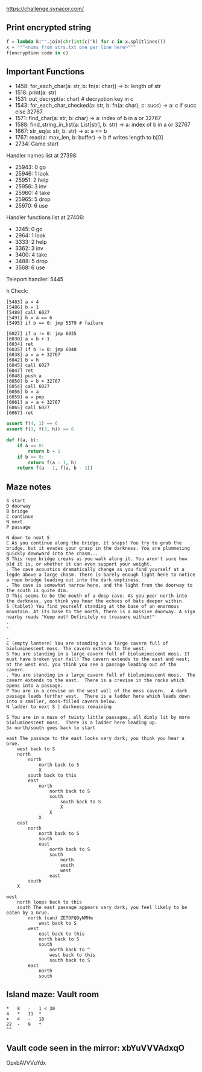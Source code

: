 https://challenge.synacor.com/

## Print encrypted string

```python
f = lambda k:"".join(chr(int(c)^k) for c in x.splitlines())
x = """<nums from strs.txt one per line here>"""
f(encryption code in c)
```

## Important Functions

- 1458: for_each_char(a: str, b: fn(a: char)) -> b: length of str
- 1518: print(a: str)
- 1531: out_decrypt(a: char) # decryption key in c
- 1543: for_each_char_checked(a: str, b: fn(a: char), c: succ) -> a: c if succ else 32767
- 1571: find_char(a: str, b: char) -> a: index of b in a or 32767
- 1588: find_string_in_list(a: List[str], b: str) -> a: index of b in a or 32767
- 1667: str_eq(a: str, b: str) -> a: a == b
- 1767: read(a: max_len, b: buffer) -> b # writes length to b[0]
- 2734: Game start

Handler names list at 27398:

- 25943: 0 go
- 25946: 1 look
- 25951: 2 help
- 25956: 3 inv
- 25960: 4 take
- 25965: 5 drop
- 25970: 6 use

Handler functions list at 27406:

- 3245: 0 go
- 2964: 1 look
- 3333: 2 help
- 3362: 3 inv
- 3400: 4 take
- 3488: 5 drop
- 3568: 6 use

Teleport handler: 5445

h Check:

```
[5483] a = 4
[5486] b = 1
[5489] call 6027
[5491] b = a == 6
[5495] if b == 0: jmp 5579 # failure

[6027] if a != 0: jmp 6035
[6030] a = b + 1
[6034] ret
[6035] if b != 0: jmp 6048
[6038] a = a + 32767
[6042] b = h
[6045] call 6027
[6047] ret
[6048] push a
[6050] b = b + 32767
[6054] call 6027
[6056] b = a
[6059] a = pop
[6061] a = a + 32767
[6065] call 6027
[6067] ret
```

```python
assert f(4, 1) == 6
assert f(3, f(3, h)) == 6

def f(a, b):
    if a == 0:
        return b + 1
    if b == 0:
        return f(a - 1, h)
    return f(a - 1, f(a, b - 1))
```

## Maze notes

```
S start
D doorway
B bridge
C continue
N next
P passage

N down to next S
C As you continue along the bridge, it snaps! You try to grab the bridge, but it evades your grasp in the darkness. You are plummeting quickly downward into the chasm...
B This rope bridge creaks as you walk along it. You aren't sure how old it is, or whether it can even support your weight.
. The cave acoustics dramatically change as you find yourself at a legde above a large chasm. There is barely enough light here to notice a rope bridge leading out into the dark emptiness.
. The cave is somewhat narrow here, and the light from the doorway to the south is quite dim.
D This seems to be the mouth of a deep cave. As you peer north into the darkness, you think you hear the echoes of bats deeper within.
S (tablet) You find yourself standing at the base of an enormous mountain. At its base to the north, there is a massive doorway. A sign nearby reads "Keep out! Definitely no treasure within!"
.
-

-
E (empty lantern) You are standing in a large cavern full of bioluminescent moss. The cavern extends to the west.
S You are standing in a large cavern full of bioluminescent moss. It must have broken your fall! The cavern extends to the east and west; at the west end, you think you see a passage leading out of the cavern.
. You are standing in a large cavern full of bioluminescent moss.  The cavern extends to the east.  There is a crevise in the rocks which opens into a passage.
P You are in a crevise on the west wall of the moss cavern.  A dark passage leads further west.  There is a ladder here which leads down into a smaller, moss-filled cavern below.
N ladder to next S | darkness remaining

S You are in a maze of twisty little passages, all dimly lit by more bioluminescent moss.  There is a ladder here leading up.
3x north/south goes back to start

east The passage to the east looks very dark; you think you hear a Grue.
    west back to S
    north
        north
            north back to S
            X
        south back to this
        east
            north
                north back to S
                south
                    south back to S
                    X
                X
            X
    east
        north
            north back to S
            south
            east
                north back to S
                south
                    north
                    south
                    west
                east
        south
    X

west
    north loops back to this
    south The east passage appears very dark; you feel likely to be eaten by a Grue.
        north (can) ZETOFQDyNMHm
            west back to S
        west
            east back to this
            north back to S
            south
                north back to ^
                west back to this
                south back to S
        east
            north
            south
```

## Island maze: Vault room

```
*   8   -   1 < 30
4   *   11  *
+   4   -   18
22  -   9   *
^^
```

## Vault code seen in the mirror: xbYuVVVAdxqO

OpxbAVVVuYdx

